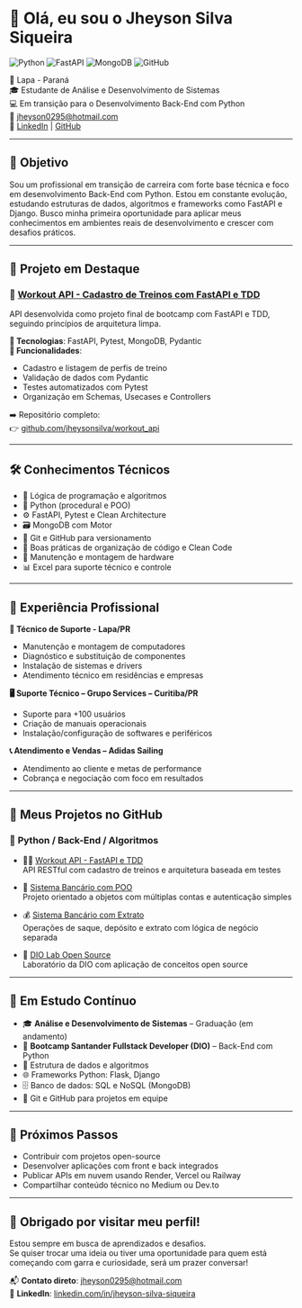 # 👋 Olá, eu sou o Jheyson Silva Siqueira

![Python](https://img.shields.io/badge/Python-3776AB?style=for-the-badge&logo=python&logoColor=white)
![FastAPI](https://img.shields.io/badge/FastAPI-009688?style=for-the-badge&logo=fastapi&logoColor=white)
![MongoDB](https://img.shields.io/badge/MongoDB-4DB33D?style=for-the-badge&logo=mongodb&logoColor=white)
![GitHub](https://img.shields.io/badge/GitHub-100000?style=for-the-badge&logo=github&logoColor=white)

📍 Lapa - Paraná  
🎓 Estudante de Análise e Desenvolvimento de Sistemas  
💻 Em transição para o Desenvolvimento Back-End com Python  
📧 jheyson0295@hotmail.com  
🔗 [LinkedIn](https://www.linkedin.com/in/jheyson-silva-siqueira) | [GitHub](https://github.com/jheysonsilva)

---

## 🎯 Objetivo

Sou um profissional em transição de carreira com forte base técnica e foco em desenvolvimento Back-End com Python. Estou em constante evolução, estudando estruturas de dados, algoritmos e frameworks como FastAPI e Django. Busco minha primeira oportunidade para aplicar meus conhecimentos em ambientes reais de desenvolvimento e crescer com desafios práticos.

---

## 🚀 Projeto em Destaque

### 🧪 [Workout API - Cadastro de Treinos com FastAPI e TDD](https://github.com/jheysonsilva/workout_api)

API desenvolvida como projeto final de bootcamp com FastAPI e TDD, seguindo princípios de arquitetura limpa.

**🔧 Tecnologias**: FastAPI, Pytest, MongoDB, Pydantic  
**📌 Funcionalidades**:
- Cadastro e listagem de perfis de treino
- Validação de dados com Pydantic
- Testes automatizados com Pytest
- Organização em Schemas, Usecases e Controllers

➡️ Repositório completo:  
👉 [github.com/jheysonsilva/workout_api](https://github.com/jheysonsilva/workout_api)

---

## 🛠️ Conhecimentos Técnicos

- 🧠 Lógica de programação e algoritmos
- 🐍 Python (procedural e POO)
- ⚙️ FastAPI, Pytest e Clean Architecture
- 🗃️ MongoDB com Motor
- 🔄 Git e GitHub para versionamento
- 🧼 Boas práticas de organização de código e Clean Code
- 🔧 Manutenção e montagem de hardware
- 📊 Excel para suporte técnico e controle

---

## 💼 Experiência Profissional

**🔧 Técnico de Suporte - Lapa/PR**  
- Manutenção e montagem de computadores  
- Diagnóstico e substituição de componentes  
- Instalação de sistemas e drivers  
- Atendimento técnico em residências e empresas  

**🖥️ Suporte Técnico – Grupo Services – Curitiba/PR**  
- Suporte para +100 usuários  
- Criação de manuais operacionais  
- Instalação/configuração de softwares e periféricos  

**📞 Atendimento e Vendas – Adidas Sailing**  
- Atendimento ao cliente e metas de performance  
- Cobrança e negociação com foco em resultados

---

## 📂 Meus Projetos no GitHub

### 🐍 **Python / Back-End / Algoritmos**

- 🏋️‍♂️ [Workout API - FastAPI e TDD](https://github.com/jheysonsilva/workout_api)  
  API RESTful com cadastro de treinos e arquitetura baseada em testes

- 🏦 [Sistema Bancário com POO](https://github.com/jheysonsilva/Sistema_Bancario_POO.git)  
  Projeto orientado a objetos com múltiplas contas e autenticação simples

- 💰 [Sistema Bancário com Extrato](https://github.com/jheysonsilva/sistema-bancario-python)  
  Operações de saque, depósito e extrato com lógica de negócio separada

- 📘 [DIO Lab Open Source](https://github.com/jheysonsilva/dio-lab-open-source)  
  Laboratório da DIO com aplicação de conceitos open source

---

## 📘 Em Estudo Contínuo

- 🎓 **Análise e Desenvolvimento de Sistemas** – Graduação (em andamento)
- 🧪 **Bootcamp Santander Fullstack Developer (DIO)** – Back-End com Python
- 🧠 Estrutura de dados e algoritmos
- 🌐 Frameworks Python: Flask, Django
- 🗄️ Banco de dados: SQL e NoSQL (MongoDB)
- 🔧 Git e GitHub para projetos em equipe

---

## 🌱 Próximos Passos

- Contribuir com projetos open-source
- Desenvolver aplicações com front e back integrados
- Publicar APIs em nuvem usando Render, Vercel ou Railway
- Compartilhar conteúdo técnico no Medium ou Dev.to

---

## 🙌 Obrigado por visitar meu perfil!

Estou sempre em busca de aprendizados e desafios.  
Se quiser trocar uma ideia ou tiver uma oportunidade para quem está começando com garra e curiosidade, será um prazer conversar!

📬 **Contato direto**: jheyson0295@hotmail.com  
🔗 **LinkedIn**: [linkedin.com/in/jheyson-silva-siqueira](https://www.linkedin.com/in/jheyson-silva-siqueira)

